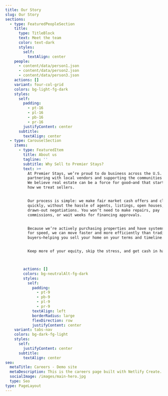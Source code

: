 ```yaml
---
title: Our Story
slug: Our Story
sections:
  - type: FeaturedPeopleSection
    title:
      type: TitleBlock
      text: Meet the team
      color: text-dark
      styles:
        self:
          textAlign: center
    people:
      - content/data/person1.json
      - content/data/person2.json
      - content/data/person3.json
    actions: []
    variant: four-col-grid
    colors: bg-light-fg-dark
    styles:
      self:
        padding:
          - pt-16
          - pl-16
          - pb-16
          - pr-16
        justifyContent: center
      subtitle:
        textAlign: center
  - type: CarouselSection
    items:
      - type: FeaturedItem
        title: About us
        tagline: ''
        subtitle: Why Sell to Premier Stays?
        text: >+
          At Premier Stays, we’re proud to do business across the U.S. while
          partnering with local vendors and supporting the communities we serve.
          We believe real estate can be a force for good—and that starts with
          how we treat sellers.


          Our process is simple: we make fair market cash offers and close
          quickly, without the hassle of agents, listings, open houses, or
          drawn-out negotiations. You won’t need to make repairs, pay
          commissions, or wait weeks for financing approvals.


          Because we’re actively purchasing properties and have systems built
          for speed, we can move faster and more efficiently than traditional
          buyers—helping you sell your home on your terms and timeline.


          Keep more of your equity, skip the stress, and get cash in hand—fast.



        actions: []
        colors: bg-neutralAlt-fg-dark
        styles:
          self:
            padding:
              - pt-9
              - pb-9
              - pl-9
              - pr-9
            textAlign: left
            borderRadius: large
            flexDirection: row
            justifyContent: center
    variant: tabs-nav
    colors: bg-dark-fg-light
    styles:
      self:
        justifyContent: center
      subtitle:
        textAlign: center
seo:
  metaTitle: Careers - Demo site
  metaDescription: This is the careers page built with Netlify Create.
  socialImage: /images/main-hero.jpg
  type: Seo
type: PageLayout
---
```

